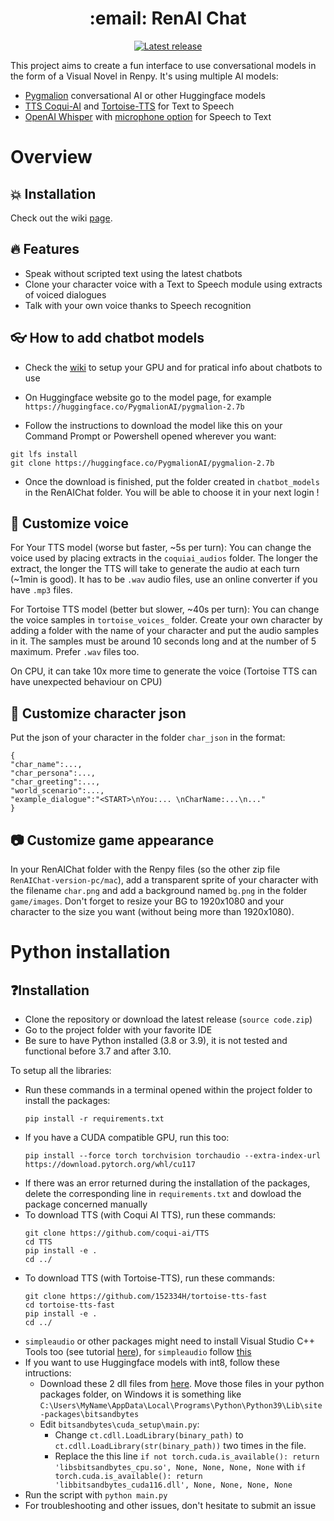 <h1 align="center"> :email: RenAI Chat </h1>

<p align="center">
  <a href="https://github.com/Rubiksman78/RenAI-Chat/releases/latest">
    <img alt="Latest release" src="https://img.shields.io/github/v/release/Rubiksman78/RenAI-Chat">
  </a>
</p>

This project aims to create a fun interface to use conversational models in the form of a Visual Novel in Renpy.
It's using multiple AI models:
- [Pygmalion](https://huggingface.co/PygmalionAI) conversational AI or other Huggingface models
- [TTS Coqui-AI](https://github.com/coqui-ai/TTS) and [Tortoise-TTS](https://github.com/152334H/tortoise-tts-fast) for Text to Speech
- [OpenAI Whisper](https://github.com/openai/whisper) with [microphone option](https://github.com/mallorbc/whisper_mic) for Speech to Text

# Overview

## :boom: Installation

Check out the wiki [page](https://github.com/Rubiksman78/RenAI-Chat/wiki).

## :fire: Features

- Speak without scripted text using the latest chatbots
- Clone your character voice with a Text to Speech module using extracts of voiced dialogues
- Talk with your own voice thanks to Speech recognition

## :eyeglasses: How to add chatbot models

- Check the [wiki](https://github.com/Rubiksman78/RenAI-Chat/wiki/Chatbots-info) to setup your GPU and for pratical info about chatbots to use
- On Huggingface website go to the model page, for example `https://huggingface.co/PygmalionAI/pygmalion-2.7b`

- Follow the instructions to download the model like this on your Command Prompt or Powershell opened wherever you want:
```
git lfs install
git clone https://huggingface.co/PygmalionAI/pygmalion-2.7b
```
- Once the download is finished, put the folder created in `chatbot_models` in the RenAIChat folder. You will be able to choose it in your next login !


## :microphone: Customize voice

For Your TTS model (worse but faster, ~5s per turn):
You can change the voice used by placing extracts in the `coquiai_audios` folder. The longer the extract, the longer the TTS will take to generate the audio at each turn (~1min is good). It has to be `.wav` audio files, use an online converter if you have `.mp3` files.

For Tortoise TTS model (better but slower, ~40s per turn): You can change the voice samples in `tortoise_voices_` folder. Create your own character by adding a folder with the name of your character and put the audio samples in it. The samples must be around 10 seconds long and at the number of 5 maximum. Prefer `.wav` files too.

On CPU, it can take 10x more time to generate the voice (Tortoise TTS can have unexpected behaviour on CPU)

## :paperclip: Customize character json

Put the json of your character in the folder `char_json` in the format:
```
{
"char_name":...,
"char_persona":...,
"char_greeting":...,
"world_scenario":...,
"example_dialogue":"<START>\nYou:... \nCharName:...\n..."
}
```

## :camera: Customize game appearance

In your RenAIChat folder with the Renpy files (so the other zip file `RenAIChat-version-pc/mac`), add a transparent sprite of your character with the filename `char.png` and add a background named `bg.png` in the folder `game/images`. Don't forget to resize your BG to 1920x1080 and your character to the size you want (without being more than 1920x1080).

# Python installation

## ❓Installation

- Clone the repository or download the latest release (`source code.zip`)
- Go to the project folder with your favorite IDE
- Be sure to have Python installed (3.8 or 3.9), it is not tested and functional before 3.7 and after 3.10.

To setup all the libraries:
- Run these commands in a terminal opened within the project folder to install the packages:
    ```
    pip install -r requirements.txt
    ```
- If you have a CUDA compatible GPU, run this too:
    ```
    pip install --force torch torchvision torchaudio --extra-index-url https://download.pytorch.org/whl/cu117
    ```
- If there was an error returned during the installation of the packages, delete the corresponding line in `requirements.txt` and dowload the package concerned manually
- To download TTS (with Coqui AI TTS), run these commands:
    ```
    git clone https://github.com/coqui-ai/TTS
    cd TTS
    pip install -e .
    cd ../
    ```
- To download TTS (with Tortoise-TTS), run these commands:
    ```
    git clone https://github.com/152334H/tortoise-tts-fast
    cd tortoise-tts-fast
    pip install -e .
    cd ../
    ```
- `simpleaudio` or other packages might need to install Visual Studio C++ Tools too (see tutorial [here](https://stackoverflow.com/questions/64261546/how-to-solve-error-microsoft-visual-c-14-0-or-greater-is-required-when-inst)), for `simpleaudio` follow [this](https://stackoverflow.com/questions/67312738/error-command-errored-out-with-exit-status-1-python-when-installing-simple)
- If you want to use Huggingface models with int8, follow these intructions:
  - Download these 2 dll files from [here](https://github.com/DeXtmL/bitsandbytes-win-prebuilt). Move those files in your python packages folder, on Windows it is something like `C:\Users\MyName\AppData\Local\Programs\Python\Python39\Lib\site-packages\bitsandbytes`
  - Edit `bitsandbytes\cuda_setup\main.py`: 
    - Change `ct.cdll.LoadLibrary(binary_path)` to `ct.cdll.LoadLibrary(str(binary_path))` two times in the file.
    - Replace the this line ```if not torch.cuda.is_available(): return 'libsbitsandbytes_cpu.so', None, None, None, None``` with ```if torch.cuda.is_available(): return 'libbitsandbytes_cuda116.dll', None, None, None, None```
- Run the script with `python main.py`
- For troubleshooting and other issues, don't hesitate to submit an issue
